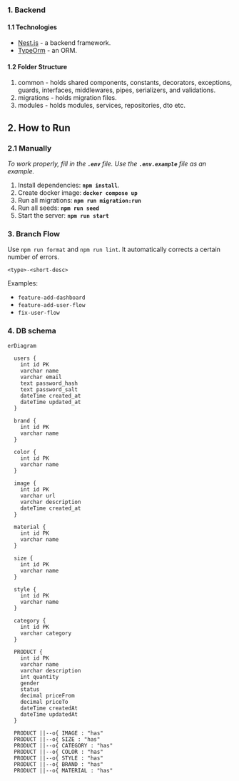 ### 1. Backend

#### 1.1 Technologies

- [Nest.js](https://nestjs.com/) - a backend framework.
- [TypeOrm](https://typeorm.io/) - an ORM.

#### 1.2 Folder Structure

1. common - holds shared components, constants, decorators, exceptions, guards, interfaces, middlewares, pipes, serializers, and validations.
2. migrations - holds migration files.
3. modules - holds modules, services, repositories, dto etc.

## 2. How to Run

### 2.1 Manually

_To work properly, fill in the **`.env`** file. Use the **`.env.example`** file as an example._

1. Install dependencies: **`npm install`**.
2. Create docker image: **`docker compose up`**
3. Run all migrations: **`npm run migration:run`**
4. Run all seeds: **`npm run seed`**
5. Start the server: **`npm run start`**

### 3. Branch Flow

Use `npm run format` and `npm run lint`. It automatically corrects a certain number of errors.

```
<type>-<short-desc>
```

Examples:

- `feature-add-dashboard`
- `feature-add-user-flow`
- `fix-user-flow`

### 4. DB schema

```mermaid
erDiagram

  users {
    int id PK
    varchar name
    varchar email
    text password_hash
    text password_salt
    dateTime created_at
    dateTime updated_at
  }

  brand {
    int id PK
    varchar name
  }

  color {
    int id PK
    varchar name
  }

  image {
    int id PK
    varchar url
    varchar description
    dateTime created_at
  }

  material {
    int id PK
    varchar name
  }

  size {
    int id PK
    varchar name
  }

  style {
    int id PK
    varchar name
  }

  category {
    int id PK
    varchar category
  }

  PRODUCT {
    int id PK
    varchar name
    varchar description
    int quantity
    gender 
    status 
    decimal priceFrom
    decimal priceTo
    dateTime createdAt
    dateTime updatedAt
  }

  PRODUCT ||--o{ IMAGE : "has"
  PRODUCT ||--o{ SIZE : "has"
  PRODUCT ||--o{ CATEGORY : "has"
  PRODUCT ||--o{ COLOR : "has"
  PRODUCT ||--o{ STYLE : "has"
  PRODUCT ||--o{ BRAND : "has"
  PRODUCT ||--o{ MATERIAL : "has"
```